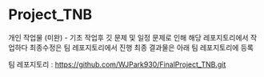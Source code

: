 # Project_TNB

개인 작업물 (미완) - 기초 작업후 깃 문제 및 일정 문제로 인해 해당 레포지토리에서 작업하다 최종수정은 팀 레포지토리에서 진행
최종 결과물은 아래 팀 레포지토리에 등록

팀 레포지토리 : https://github.com/WJPark930/FinalProject_TNB.git

